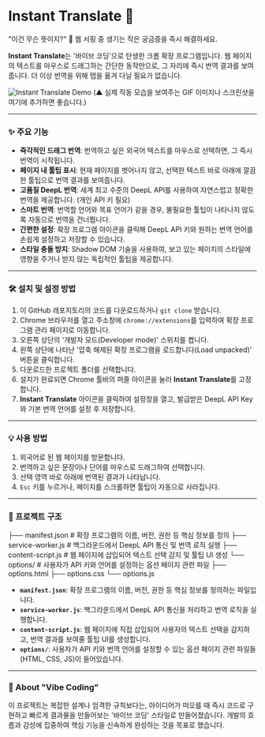 # Instant Translate 🚀

"이건 무슨 뜻이지?" 🤔 웹 서핑 중 생기는 작은 궁금증을 즉시 해결하세요.

**Instant Translate**는 '바이브 코딩'으로 탄생한 크롬 확장 프로그램입니다. 웹 페이지의 텍스트를 마우스로 드래그하는 간단한 동작만으로, 그 자리에 즉시 번역 결과를 보여줍니다. 더 이상 번역을 위해 탭을 옮겨 다닐 필요가 없습니다.

![Instant Translate Demo](https://i.imgur.com/your-demo-image.gif)
(▲ 실제 작동 모습을 보여주는 GIF 이미지나 스크린샷을 여기에 추가하면 좋습니다.)

---

### ✨ 주요 기능

* **즉각적인 드래그 번역**: 번역하고 싶은 외국어 텍스트를 마우스로 선택하면, 그 즉시 번역이 시작됩니다.
* **페이지 내 툴팁 표시**: 현재 페이지를 벗어나지 않고, 선택한 텍스트 바로 아래에 깔끔한 툴팁으로 번역 결과를 보여줍니다.
* **고품질 DeepL 번역**: 세계 최고 수준의 DeepL API를 사용하여 자연스럽고 정확한 번역을 제공합니다. (개인 API 키 필요)
* **스마트 번역**: 번역할 언어와 목표 언어가 같을 경우, 불필요한 툴팁이 나타나지 않도록 자동으로 번역을 건너뜁니다.
* **간편한 설정**: 확장 프로그램 아이콘을 클릭해 DeepL API 키와 원하는 번역 언어를 손쉽게 설정하고 저장할 수 있습니다.
* **스타일 충돌 방지**: Shadow DOM 기술을 사용하여, 보고 있는 페이지의 스타일에 영향을 주거나 받지 않는 독립적인 툴팁을 제공합니다.

---

### 🛠️ 설치 및 설정 방법

1.  이 GitHub 레포지토리의 코드를 다운로드하거나 `git clone` 받습니다.
2.  Chrome 브라우저를 열고 주소창에 `chrome://extensions`를 입력하여 확장 프로그램 관리 페이지로 이동합니다.
3.  오른쪽 상단의 '개발자 모드(Developer mode)' 스위치를 켭니다.
4.  왼쪽 상단에 나타난 '압축 해제된 확장 프로그램을 로드합니다(Load unpacked)' 버튼을 클릭합니다.
5.  다운로드한 프로젝트 폴더를 선택합니다.
6.  설치가 완료되면 Chrome 툴바의 퍼즐 아이콘을 눌러 **Instant Translate**를 고정합니다.
7.  **Instant Translate** 아이콘을 클릭하여 설정창을 열고, 발급받은 DeepL API Key와 기본 번역 언어를 설정 후 저장합니다.

---

### 💡 사용 방법

1.  외국어로 된 웹 페이지를 방문합니다.
2.  번역하고 싶은 문장이나 단어를 마우스로 드래그하여 선택합니다.
3.  선택 영역 바로 아래에 번역된 결과가 나타납니다.
4.  `Esc` 키를 누르거나, 페이지를 스크롤하면 툴팁이 자동으로 사라집니다.

---

### 📂 프로젝트 구조
├── manifest.json       # 확장 프로그램의 이름, 버전, 권한 등 핵심 정보를 정의
├── service-worker.js   # 백그라운드에서 DeepL API 통신 및 번역 로직 실행
├── content-script.js   # 웹 페이지에 삽입되어 텍스트 선택 감지 및 툴팁 UI 생성
└── options/            # 사용자가 API 키와 언어를 설정하는 옵션 페이지 관련 파일
├── options.html
├── options.css
└── options.js
* **`manifest.json`**: 확장 프로그램의 이름, 버전, 권한 등 핵심 정보를 정의하는 파일입니다.
* **`service-worker.js`**: 백그라운드에서 DeepL API 통신을 처리하고 번역 로직을 실행합니다.
* **`content-script.js`**: 웹 페이지에 직접 삽입되어 사용자의 텍스트 선택을 감지하고, 번역 결과를 보여줄 툴팁 UI를 생성합니다.
* **`options/`**: 사용자가 API 키와 번역 언어를 설정할 수 있는 옵션 페이지 관련 파일들(HTML, CSS, JS)이 들어있습니다.

---

### 🌊 About "Vibe Coding"

이 프로젝트는 복잡한 설계나 엄격한 규칙보다는, 아이디어가 떠오를 때 즉시 코드로 구현하고 빠르게 결과물을 만들어보는 '바이브 코딩' 스타일로 만들어졌습니다. 개발의 흐름과 감성에 집중하여 핵심 기능을 신속하게 완성하는 것을 목표로 했습니다.
